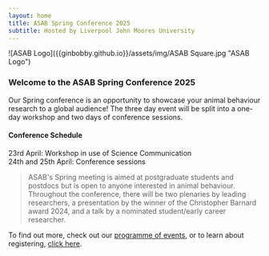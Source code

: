 ```yaml
---
layout: home
title: ASAB Spring Conference 2025
subtitle: Hosted by Liverpool John Moores University
---
```

![ASAB Logo]({{ginbobby.github.io}}/assets/img/ASAB Square.jpg "ASAB Logo")

### <centre> Welcome to the ASAB Spring Conference 2025 </centre>

Our Spring conference is an opportunity to showcase your animal behaviour research to a global audience! The three day event will be split into a one-day workshop and two days of conference sessions.


#### Conference Schedule
23rd April: Workshop in use of Science Communication  
24th and 25th April: Conference sessions

>ASAB's Spring meeting is aimed at postgraduate students and postdocs but is open to anyone interested in animal behaviour. Throughout the conference, there will be two plenaries by leading researchers, a presentation by the winner of the Christopher Barnard award 2024, and a talk by a nominated student/early career researcher.

To find out more, check out our [programme of events](https://ginbobby.github.io/Programme/), or to learn about registering, [click here](https://ginbobby.github.io/Register/).
